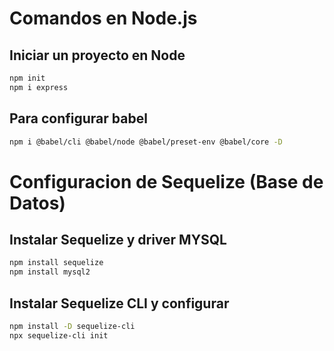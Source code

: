 # Comandos en Node.js
## Iniciar un proyecto en Node
```bash
npm init
npm i express
```

## Para configurar babel
```bash
npm i @babel/cli @babel/node @babel/preset-env @babel/core -D
```

# Configuracion de Sequelize (Base de Datos)
## Instalar Sequelize y driver MYSQL
```bash
npm install sequelize
npm install mysql2
```

## Instalar Sequelize CLI y configurar
```bash
npm install -D sequelize-cli
npx sequelize-cli init
```
